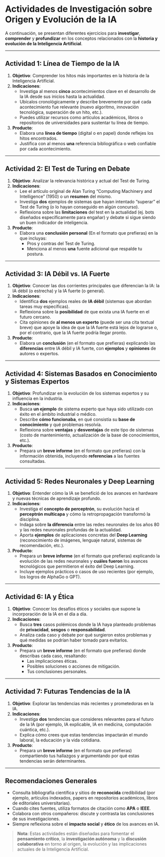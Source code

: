 # Actividades de Investigación sobre Origen y Evolución de la IA

A continuación, se presentan diferentes ejercicios para **investigar**, **comprender** y **profundizar** en los conceptos relacionados con la **historia y evolución de la Inteligencia Artificial**.

---

## Actividad 1: Línea de Tiempo de la IA

1. **Objetivo**: Comprender los hitos más importantes en la historia de la Inteligencia Artificial.
2. **Indicaciones**:
   - Investiga al menos **cinco** acontecimientos clave en el desarrollo de la IA desde sus inicios hasta la actualidad.
   - Ubícalos cronológicamente y describe brevemente por qué cada acontecimiento fue relevante (nuevo algoritmo, innovación tecnológica, superación de un hito, etc.).
   - Puedes utilizar recursos como artículos académicos, libros o repositorios de universidades para sustentar tu línea de tiempo.
3. **Producto**:
   - Elabora una **línea de tiempo** (digital o en papel) donde reflejes los hitos encontrados.  
   - Justifica con al menos **una** referencia bibliográfica o web confiable por cada acontecimiento.

---

## Actividad 2: El Test de Turing en Debate

1. **Objetivo**: Analizar la relevancia histórica y actual del Test de Turing.
2. **Indicaciones**:
   - Lee el artículo original de Alan Turing “Computing Machinery and Intelligence” (1950) o un **resumen** del mismo.
   - Investiga **dos** ejemplos de sistemas que hayan intentado “superar” el Test de Turing (o lo hayan conseguido en algún concurso).
   - Reflexiona sobre las **limitaciones** del test en la actualidad (ej. bots diseñados específicamente para engañar) y debate si sigue siendo un buen indicador de inteligencia.
3. **Producto**:
   - Elabora una **conclusión personal** (En el formato que prefieras) en la que incluyas:
     - Pros y contras del Test de Turing.
     - Menciona al menos **una** fuente adicional que respalde tu postura.

---

## Actividad 3: IA Débil vs. IA Fuerte

1. **Objetivo**: Conocer las dos corrientes principales que diferencian la IA: la IA débil (o estrecha) y la IA fuerte (o general).
2. **Indicaciones**:
   - Identifica **dos** ejemplos reales de **IA débil** (sistemas que abordan tareas muy específicas).
   - Reflexiona sobre la **posibilidad** de que exista una IA fuerte en el futuro cercano.  
   - Cita opiniones de **al menos un experto** (puede ser una cita textual breve) que apoye la idea de que la IA fuerte está lejos de lograrse o, por el contrario, que la IA fuerte podría llegar pronto.
3. **Producto**:
   - Elabora un **conclusión** (en el formato que prefieras) explicando las **diferencias** entre IA débil y IA fuerte, con **ejemplos** y **opiniones** de autores o expertos.

---

## Actividad 4: Sistemas Basados en Conocimiento y Sistemas Expertos

1. **Objetivo**: Profundizar en la evolución de los sistemas expertos y su influencia en la industria.
2. **Indicaciones**:
   - Busca **un ejemplo** de sistema experto que haya sido utilizado con éxito en el ámbito industrial o médico.
   - Describe **cómo funcionaba**, en qué consistía su **base de conocimiento** y qué problemas resolvía.
   - Reflexiona sobre **ventajas** y **desventajas** de este tipo de sistemas (costo de mantenimiento, actualización de la base de conocimientos, etc.).
3. **Producto**:
   - Prepara un **breve informe** (en el formato que prefieras) con la información obtenida, incluyendo **referencias** a las fuentes consultadas.

---

## Actividad 5: Redes Neuronales y Deep Learning

1. **Objetivo**: Entender cómo la IA se benefició de los avances en hardware y nuevas técnicas de aprendizaje profundo.
2. **Indicaciones**:
   - Investiga el **concepto de perceptrón**, su evolución hacia el **perceptrón multicapa** y cómo la retropropagación transformó la disciplina.
   - Indaga sobre **la diferencia** entre las redes neuronales de los años 80 y las redes neuronales profundas de la actualidad.
   - Aporta **ejemplos** de aplicaciones concretas del **Deep Learning** (reconocimiento de imágenes, lenguaje natural, sistemas de recomendación, etc.).
3. **Producto**:
   - Prepara un **breve informe** (en el formato que prefieras) explicando la evolución de las redes neuronales y **cuáles fueron** los avances tecnológicos que permitieron el éxito del Deep Learning.  
   - Incluye ejemplos prácticos o casos de uso recientes (por ejemplo, los logros de AlphaGo o GPT).

---

## Actividad 6: IA y Ética

1. **Objetivo**: Conocer los desafíos éticos y sociales que supone la incorporación de la IA en el día a día.
2. **Indicaciones**:
   - Busca **tres** casos polémicos donde la IA haya planteado problemas de **privacidad**, **sesgos** o **responsabilidad**.  
   - Analiza cada caso y debate por qué surgieron estos problemas y qué medidas se podrían haber tomado para evitarlos.
3. **Producto**:
   - Prepara un **breve informe** (en el formato que prefieras) donde describas cada caso, resaltando:
     - Las implicaciones éticas.
     - Posibles soluciones o acciones de mitigación.
     - Tus conclusiones personales.

---

## Actividad 7: Futuras Tendencias de la IA

1. **Objetivo**: Explorar las tendencias más recientes y prometedoras en la IA.
2. **Indicaciones**:
   - Investiga **dos** tendencias que consideres relevantes para el futuro de la IA (por ejemplo, IA explicable, IA en medicina, computación cuántica, etc.).
   - Explica cómo crees que estas tendencias impactarán el mundo laboral, la educación y la vida cotidiana.
3. **Producto**:
   - Prepara un **breve informe** (en el formato que prefieras) compartiendo tus hallazgos y argumentando por qué estas tendencias serán determinantes.

---

## Recomendaciones Generales

- Consulta bibliografía científica y sitios de **reconocida** credibilidad (por ejemplo, artículos indexados, papers en repositorios académicos, libros de editoriales universitarias).
- Cuando cites fuentes, utiliza formatos de citación como **APA** o **IEEE**.
- Colabora con otros compañeros: discute y contrasta las conclusiones de sus investigaciones.
- Siempre reflexiona sobre el **impacto social** y **ético** de los avances en IA.

> **Nota**: Estas actividades están diseñadas para fomentar el **pensamiento crítico**, la **investigación autónoma** y la **discusión colaborativa** en torno al origen, la evolución y las implicaciones actuales de la Inteligencia Artificial.
